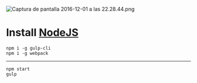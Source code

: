 ![Captura de pantalla 2016-12-01 a las 22.28.44.png](https://bitbucket.org/repo/Brj5rr/images/3426797226-Captura%20de%20pantalla%202016-12-01%20a%20las%2022.28.44.png)

# Install [NodeJS](https://nodejs.org/es/) #
    npm i -g gulp-cli
    npm i -g webpack
---

    npm start
    gulp